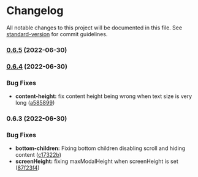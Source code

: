 # Changelog

All notable changes to this project will be documented in this file. See [standard-version](https://github.com/conventional-changelog/standard-version) for commit guidelines.

### [0.6.5](https://github.com/Nazort/animated-scroll-modal/compare/v0.6.4...v0.6.5) (2022-06-30)

### [0.6.4](https://github.com/Nazort/animated-scroll-modal/compare/v0.6.3...v0.6.4) (2022-06-30)


### Bug Fixes

* **content-height:** fix content height being wrong when text size is very long ([a585899](https://github.com/Nazort/animated-scroll-modal/commit/a585899cde5353d0edcca10fe1a0df2cf5f010b5))

### 0.6.3 (2022-06-30)


### Bug Fixes

* **bottom-children:** Fixing bottom children disabling scroll and hiding content ([c17322b](https://github.com/Nazort/animated-scroll-modal/commit/c17322b1b39dffe596c870fd53054111dcbf0bbb))
* **screenHeight:** fixing maxModalHeight when screenHeight is set ([87f23f4](https://github.com/Nazort/animated-scroll-modal/commit/87f23f4d0c6682b76d24999a77f04f6b90e3c60c))
